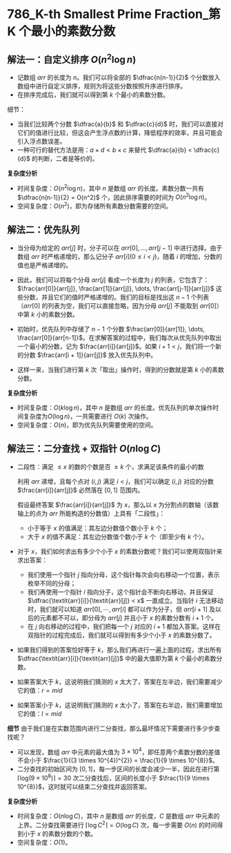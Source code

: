 # 786_K-th Smallest Prime Fraction_第 K 个最小的素数分数

## 解法一：自定义排序 $O(n^2 \log n)$

- 记数组 $arr$ 的长度为 $n$。我们可以将全部的 $\dfrac{n(n-1)}{2}$ 个分数放入数组中进行自定义排序，规则为将这些分数按照升序进行排序。
- 在排序完成后，我们就可以得到第 $k$ 个最小的素数分数。

细节：
- 当我们比较两个分数 $\dfrac{a}{b}$ 和 $\dfrac{c}{d}$ 时，我们可以直接对它们的值进行比较，但这会产生浮点数的计算，降低程序的效率，并且可能会引入浮点数误差。
- 一种可行的替代方法是用：$a×d<b×c$ 来替代 $\dfrac{a}{b} < \dfrac{c}{d}$ 的判断，二者是等价的。

**复杂度分析**

- 时间复杂度：$O(n^2 \log n)$，其中 $n$ 是数组 $arr$ 的长度。素数分数一共有 $\dfrac{n(n-1)}{2} = O(n^2)$ 个，因此排序需要的时间为 $O(n^2 \log n)$。
- 空间复杂度：$O(n^2)$，即为存储所有素数分数需要的空间。

## 解法二：优先队列

- 当分母为给定的 $arr[j]$ 时，分子可以在 $arr[0], ..., arr[j - 1]$ 中进行选择。由于数组 $arr$ 时严格递增的，那么记分子 $arr[i] (0 \le i < j)$，随着 $i$ 的增加，分数的值也是严格递增的。

- 因此，我们可以将每个分母 $arr[j]$ 看成一个长度为 $j$ 的列表，它包含了：
$\frac{arr[0]}{arr[j]}, \frac{arr[1]}{arr[j]}, \dots, \frac{arr[j-1]}{arr[j]}$
这些分数，并且它们的值时严格递增的。我们的目标是找出这 $n-1$ 个列表（$arr[0]$ 的列表为空，我们可以直接忽略，因为分母 $arr[j]$ 不能取到 $arr[0]$）中第 $k$ 小的素数分数。

- 初始时，优先队列中存储了 $n-1$ 个分数 $\frac{arr[0]}{arr[1]}, \dots, \frac{arr[0]}{arr[n-1]}$。在求解答案的过程中，我们每次从优先队列中取出一个最小的分数，记为 $\frac{arr[i]}{arr[j]}$。如果 $i + 1 < j$，我们将一个新的分数 $\frac{arr[i + 1]}{arr[j]}$ 放入优先队列中。
- 这样一来，当我们进行第 $k$ 次「取出」操作时，得到的分数就是第 $k$ 小的素数分数。

**复杂度分析**

- 时间复杂度：$O(k \log n)$，其中 $n$ 是数组 $arr$ 的长度。优先队列的单次操作时间复杂度为$O(\log n)$，一共需要进行 $O(k)$ 次操作。
- 空间复杂度：$O(n)$，即为优先队列需要使用的空间。


## 解法三：二分查找 + 双指针 $O(n \log C)$

- 二段性：满足 $\le x$ 的数的个数是否 $\ge k$ 个，求满足该条件的最小的数
  
  利用 $arr$ 递增，且每个点对 $(i, j)$ 满足 $i < j$，我们可以确定 $(i, j)$ 对应的分数 $\frac{arr[i]}{arr[j]}$ 必然落在 $[0, 1]$ 范围内。

  假设最终答案 $\frac{arr[i]}{arr[j]}$ 为 $x$，那么以 $x$ 为分割点的数轴（该数轴上的点为 $arr$ 所能构造的分数值）上具有「二段性」：

  - 小于等于 $x$ 的值满足：其左边分数值个数小于 $k$ 个；
  - 大于 $x$ 的值不满足：其左边分数值个数小于 $k$ 个（即至少有 $k$ 个）。

- 对于 $x$，我们如何求出有多少个小于 $x$ 的素数分数呢？我们可以使用双指针来求出答案：
  - 我们使用一个指针 $j$ 指向分母，这个指针每次会向右移动一个位置，表示枚举不同的分母；
  - 我们再使用一个指针 $i$ 指向分子，这个指针会不断向右移动，并且保证 $\dfrac{\textit{arr}[i]}{\textit{arr}[j]} < x$ 一直成立。当指针 $i$ 无法移动时，我们就可以知道 $arr[0],⋯,arr[i]$ 都可以作为分子，但 $arr[i+1]$ 及以后的元素都不可以，即分母为 $arr[j]$ 并且小于 $x$ 的素数分数有 $i+1$ 个。
  - 在 $j$ 向右移动的过程中，我们把每一个 $j$ 对应的 $i+1$ 都加入答案。这样在双指针的过程完成后，我们就可以得到有多少个小于 $x$ 的素数分数了。

- 如果我们得到的答案恰好等于 $k$，那么我们再进行一遍上面的过程，求出所有 $\dfrac{\textit{arr}[i]}{\textit{arr}[j]}$ 中的最大值即为第 $k$ 个最小的素数分数。
- 如果答案大于 $k$，这说明我们猜测的 $x$ 太大了，答案在左半边，我们需要减少它的值：$r = mid$
- 如果答案小于 $k$，这说明我们猜测的 $x$ 太小了，答案在右半边，我们需要增加它的值：$l = mid$

**细节**
由于我们是在实数范围内进行二分查找，那么最坏情况下需要进行多少步查找呢？
- 可以发现，数组 $arr$ 中元素的最大值为 $3 \times 10^{4}$，即任意两个素数分数的差值不会小于 $\frac{1}{(3 \times 10^{4})^{2}} = \frac{1}{9 \times 10^{8}}$。
- 二分查找的初始区间为 $[0, 1]$，每一步区间的长度会减少一半，因此在进行第 $\left \lceil \log_{}{(9 \times 10^{8})}  \right \rceil = 30$ 次二分查找后，区间的长度小于 $\frac{1}{9 \times 10^{8}}$，这时就可以结束二分查找并返回答案。

**复杂度分析**

- 时间复杂度：$O(n \log C)$，其中 $n$ 是数组 $arr$ 的长度，$C$ 是数组 $arr$ 中元素的上界。二分查找需要进行 $\lceil \log C^{2} \rceil = O(\log C)$ 次，每一步需要 $O(n)$ 的时间得到小于 $x$ 的素数分数的个数。
- 空间复杂度：$O(1)$。

